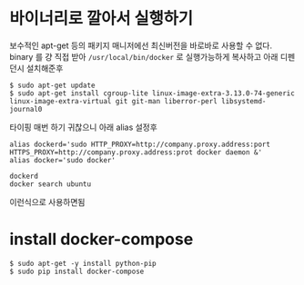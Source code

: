 # 바이너리로 깔아서 실행하기

보수적인 apt-get 등의 패키지 매니저에선 최신버전을 바로바로 사용할 수 없다.
binary 를 걍 직접 받아
`/usr/local/bin/docker` 로 실행가능하게 복사하고 아래 디펜던시 설치해준후
```
$ sudo apt-get update
$ sudo apt-get install cgroup-lite linux-image-extra-3.13.0-74-generic linux-image-extra-virtual git git-man liberror-perl libsystemd-journal0
```

타이핑 매번 하기 귀찮으니 아래 alias 설정후
```
alias dockerd='sudo HTTP_PROXY=http://company.proxy.address:port HTTPS_PROXY=http://company.proxy.address:prot docker daemon &'
alias docker='sudo docker'
```

```
dockerd
docker search ubuntu
```

이런식으로 사용하면됨


# install docker-compose

```shell
$ sudo apt-get -y install python-pip
$ sudo pip install docker-compose
```
